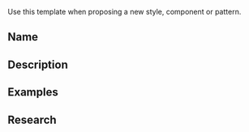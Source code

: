 Use this template when proposing a new style, component or pattern.

## Name

## Description

## Examples

## Research
